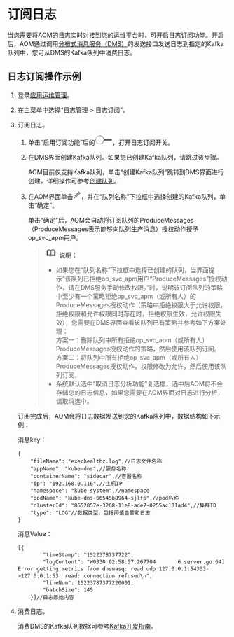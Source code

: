 # 订阅日志<a name="ZH-CN_TOPIC_0127199533"></a>

当您需要将AOM的日志实时对接到您的运维平台时，可开启日志订阅功能。开启后，AOM通过调用[分布式消息服务（DMS）](https://support.huaweicloud.com/productdesc-dms/zh-cn_topic_0088697938.html)的发送接口发送日志到指定的Kafka队列中，您可从DMS的Kafka队列中消费日志。

## 日志订阅操作示例<a name="section2442421194712"></a>

1.  登录[应用运维管理](https://console.huaweicloud.com/aom/#/aom/ams/summary)。
2.  在主菜单中选择“日志管理 \> 日志订阅”。
3.  订阅日志。

    1.  单击“启用订阅功能”后的![](figures/icon-close.png)，打开日志订阅开关。
    2.  在DMS界面创建Kafka队列。如果您已创建Kafka队列，请跳过该步骤。

        AOM目前仅支持Kafka队列，单击“创建Kafka队列”跳转到DMS界面进行创建，详细操作可参考[创建队列](http://support.huaweicloud.com/usermanual-dms/zh-cn_topic_0034678324.html)。

    3.  在AOM界面单击![](figures/icon-pencil-nobackground.png)，并在“队列名称”下拉框中选择创建的Kafka队列，单击“确定”。

        单击“确定”后，AOM会自动将订阅队列的ProduceMessages（ProduceMessages表示能够向队列生产消息）授权动作授予op\_svc\_apm用户。

        >![](public_sys-resources/icon-note.gif) **说明：**   
        >-   如果您在“队列名称”下拉框中选择已创建的队列，当界面提示“该队列已拒绝op\_svc\_apm用户“ProduceMessages”授权动作，请在DMS服务手动修改权限。”时，说明该订阅队列的策略中至少有一个策略拒绝op\_svc\_apm（或所有人）的ProduceMessages授权动作（策略中拒绝权限大于允许权限，拒绝权限和允许权限同时存在时，拒绝权限生效，允许权限失效），您需要在DMS界面查看该队列已有策略并参考如下方案处理：  
        >    方案一：删除队列中所有拒绝op\_svc\_apm（或所有人）ProduceMessages授权动作的策略，然后使用该队列订阅。  
        >    方案二：将队列中所有拒绝op\_svc\_apm（或所有人）ProduceMessages授权动作，权限修改为允许，然后使用该队列订阅。  
        >-   系统默认选中“取消日志分析功能”复选框，选中后AOM将不会存储您的日志信息，如果您需要在AOM界面对日志进行分析，请取消选中。  


    订阅完成后，AOM会将日志数据发送到您的Kafka队列中，数据结构如下示例：

    消息key：

    ```
    {
        "fileName": "exechealthz.log",//日志文件名称
        "appName": "kube-dns",//服务名称
        "containerName": "sidecar",//容器名称
        "ip": "192.168.0.116",//主机IP
        "namespace": "kube-system",//namespace
        "podName": "kube-dns-66545b8964-sjlf6",//pod名称
        "clusterId": "8652057e-3268-11e8-ade7-0255ac101ad4",//集群ID
        "type": "LOG"//数据类型，包括阈值告警和日志
    }
    ```

    消息Value：

    ```
    [{
            "timeStamp": "1522378737722",
            "logContent": "W0330 02:58:57.267704       6 server.go:64] Error getting metrics from dnsmasq: read udp 127.0.0.1:54333->127.0.0.1:53: read: connection refused\n",
            "lineNum": 15223787377220001,
            "batchSize": 145
        }]//日志原始内容
    ```

4.  消费日志。

    消费DMS的Kafka队列数据可参考[Kafka开发指南](https://support.huaweicloud.com/devg-dms/zh-cn_topic_0080203312.html)。


